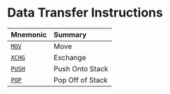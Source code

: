 # Data Transfer Instructions
<!-- ANCHOR: table -->
| Mnemonic       | Summary          |
| :------------- | :--------------- |
| [`MOV`][MOV]   | Move             |
| [`XCHG`][XCHG] | Exchange         |
| [`PUSH`][PUSH] | Push Onto Stack  |
| [`POP`][POP]   | Pop Off of Stack |
<!-- ANCHOR_END: table -->

[MOV]: mov.md
[XCHG]: xchg.md
[PUSH]: push.md
[POP]: pop.md
